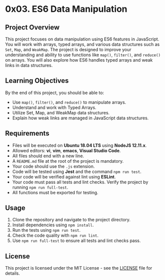 # 0x03. ES6 Data Manipulation

## Project Overview

This project focuses on data manipulation using ES6 features in JavaScript. You will work with arrays, typed arrays, and various data structures such as `Set`, `Map`, and `WeakMap`. The project is designed to improve your understanding and ability to use functions like `map()`, `filter()`, and `reduce()` on arrays. You will also explore how ES6 handles typed arrays and weak links in data structures.

## Learning Objectives

By the end of this project, you should be able to:

- Use `map()`, `filter()`, and `reduce()` to manipulate arrays.
- Understand and work with Typed Arrays.
- Utilize Set, Map, and WeakMap data structures.
- Explain how weak links are managed in JavaScript data structures.

## Requirements

- Files will be executed on **Ubuntu 18.04 LTS** using **NodeJS 12.11.x**.
- Allowed editors: **vi**, **vim**, **emacs**, **Visual Studio Code**.
- All files should end with a new line.
- A `README.md` file at the root of the project is mandatory.
- Your code should use the `.js` extension.
- Code will be tested using **Jest** and the command `npm run test`.
- Your code will be verified against lint using **ESLint**.
- Your code must pass all tests and lint checks. Verify the project by running `npm run full-test`.
- All functions must be exported for testing.


## Usage

1. Clone the repository and navigate to the project directory.
2. Install dependencies using `npm install`.
3. Run the tests using `npm run test`.
4. Check the code quality with `npm run lint`.
5. Use `npm run full-test` to ensure all tests and lint checks pass.

## License

This project is licensed under the MIT License - see the [LICENSE](LICENSE) file for details.
